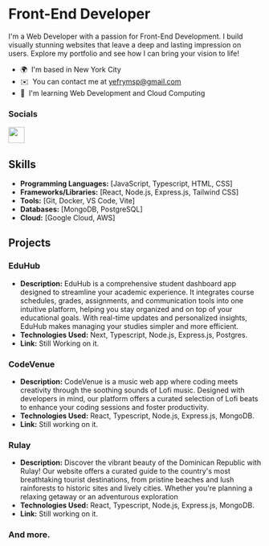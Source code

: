 # Front-End Developer

I'm a Web Developer with a passion for Front-End Development. I build visually stunning websites that leave a deep and lasting impression on users. Explore my portfolio and see how I can bring your vision to life!

- 🌍  I'm based in New York City
- ✉️  You can contact me at [yefrymsp@gmail.com](mailto:yefrymsp@gmail.com)
- 🧠  I'm learning Web Development and Cloud Computing

### Socials
  <p align="left">
  <a href="https://www.linkedin.com/in/yefry" target="_blank" rel="noreferrer">
  <picture>
  <source media="(prefers-color-scheme: dark)" srcset="https://raw.githubusercontent.com/danielcranney/readme-generator/main/public/icons/socials/linkedin-dark.svg" />
  <source media="(prefers-color-scheme: light)" srcset="https://raw.githubusercontent.com/danielcranney/readme-generator/main/public/icons/socials/linkedin.svg" />
  <img src="https://raw.githubusercontent.com/danielcranney/readme-generator/main/public/icons/socials/linkedin.svg" width="32" height="32" />
  </picture>
  </a></p>

## Skills

- **Programming Languages:** [JavaScript, Typescript, HTML, CSS]
- **Frameworks/Libraries:** [React, Node.js, Express.js, Tailwind CSS]
- **Tools:** [Git, Docker, VS Code, Vite]
- **Databases:** [MongoDB, PostgreSQL]
- **Cloud:** [Google Cloud, AWS]

## Projects

### EduHub
- **Description:** EduHub is a comprehensive student dashboard app designed to streamline your academic experience. It integrates course schedules, grades, assignments, and communication tools into one intuitive platform, helping you stay organized and on top of your educational goals. With real-time updates and personalized insights, EduHub makes managing your studies simpler and more efficient.
- **Technologies Used:** Next, Typescript, Node.js, Express.js, Postgres.
- **Link:** Still Working on it.

### CodeVenue
- **Description:** CodeVenue is a music web app where coding meets creativity through
  the soothing sounds of Lofi music. Designed with developers in mind, our
  platform offers a curated selection of Lofi beats to enhance your coding
  sessions and foster productivity.
- **Technologies Used:** React, Typescript, Node.js, Express.js, MongoDB.
- **Link:** Still working on it.

### Rulay
- **Description:** Discover the vibrant beauty of the Dominican Republic with Rulay! Our website offers a curated guide to the country's most breathtaking tourist destinations, from pristine beaches and lush rainforests to historic sites and lively cities. Whether you're planning a relaxing getaway or an adventurous exploration
- **Technologies Used:** React, Typescript, Node.js, Express.js, MongoDB.
- **Link:** Still working on it.
### And more.
